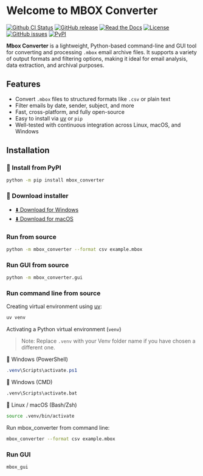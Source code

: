 <!-- This README.md is auto-generated from docs/index.md -->

# Welcome to MBOX Converter

[![Github CI Status](https://github.com/pamagister/mbox_converter/actions/workflows/main.yml/badge.svg)](https://github.com/pamagister/mbox_converter/actions)
[![GitHub release](https://img.shields.io/github/v/release/pamagister/mbox_converter)](https://github.com/pamagister/mbox_converter/releases)
[![Read the Docs](https://readthedocs.org/projects/mbox-gmail-converter/badge/?version=stable)](https://mbox-gmail-converter.readthedocs.io/en/stable/)
[![License](https://img.shields.io/github/license/pamagister/mbox_converter)](https://github.com/pamagister/mbox_converter/blob/main/LICENSE)
[![GitHub issues](https://img.shields.io/github/issues/pamagister/mbox_converter)](https://github.com/pamagister/mbox_converter/issues)
[![PyPI](https://img.shields.io/pypi/v/mbox_converter)](https://pypi.org/project/mbox_converter/)



**Mbox Converter** is a lightweight, Python-based command-line and GUI tool 
for converting and processing `.mbox` email archive files. 
It supports a variety of output formats and filtering options, 
making it ideal for email analysis, data extraction, and archival purposes.

## Features

* Convert `.mbox` files to structured formats like `.csv` or plain text
* Filter emails by date, sender, subject, and more
* Fast, cross-platform, and fully open-source
* Easy to install via [uv](https://docs.astral.sh/uv/) or `pip`
* Well-tested with continuous integration across Linux, macOS, and Windows

## Installation


### 🐍 Install from PyPI 

```bash
python -m pip install mbox_converter
```


### 🔽 Download installer

- [⬇️ Download for Windows](https://github.com/pamagister/mbox_converter/releases/latest/download/MboxConverter-win.zip)
- [⬇️ Download for macOS](https://github.com/pamagister/mbox_converter/releases/latest/download/MboxConverter-macOS.zip)


### Run from source

```bash
python -m mbox_converter --format csv example.mbox
```

### Run GUI from source

```bash
python -m mbox_converter.gui
```


### Run command line from source

Creating virtual environment using [uv](https://docs.astral.sh/uv/):
```bash
uv venv
```

Activating a Python virtual environment (`venv`)
> Note: Replace `.venv` with your Venv folder name if you have chosen a different one.

🔹 Windows (PowerShell)

```powershell
.venv\Scripts\activate.ps1
```

🔹 Windows (CMD)
```cmd
.venv\Scripts\activate.bat
```

🔹 Linux / macOS (Bash/Zsh)
```bash
source .venv/bin/activate
```

Run mbox_converter from command line:
```bash
mbox_converter --format csv example.mbox
```

### Run GUI

```bash
mbox_gui
```